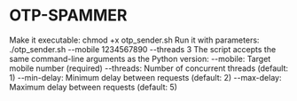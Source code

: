 # OTP-SPAMMER

Make it executable: chmod +x otp_sender.sh
Run it with parameters: ./otp_sender.sh --mobile 1234567890 --threads 3
The script accepts the same command-line arguments as the Python version:
--mobile: Target mobile number (required)
--threads: Number of concurrent threads (default: 1)
--min-delay: Minimum delay between requests (default: 2)
--max-delay: Maximum delay between requests (default: 5)
